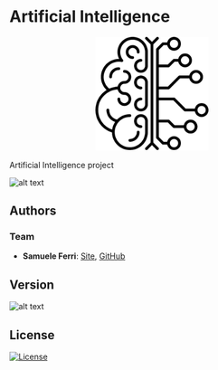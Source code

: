 # Artificial Intelligence

<p align="center">
<img src="https://github.com/samuelexferri/ai/blob/master/images/ai.jpg" width="200">
</p>

Artificial Intelligence project

![alt text](https://img.shields.io/badge/Language-Italian-infomrmational?style=for-the-badge)

## Authors

### Team

- **Samuele Ferri**: [Site](https://samuelexferri.com), [GitHub](https://github.com/samuelexferri)

## Version

![alt text](https://img.shields.io/badge/Version-0.0.1-blue.svg?style=for-the-badge)

## License

[![License](https://img.shields.io/badge/License-MIT_License-blue.svg?style=for-the-badge)](https://badges.mit-license.org)
